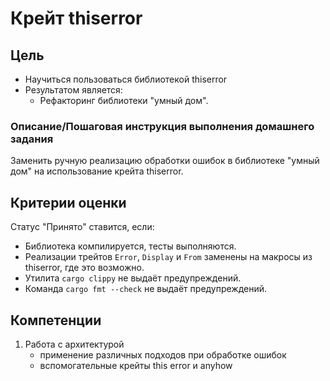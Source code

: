 # Крейт thiserror

## Цель

- Научиться пользоваться библиотекой thiserror
- Результатом является:
  - Рефакторинг библиотеки "умный дом".

### Описание/Пошаговая инструкция выполнения домашнего задания

Заменить ручную реализацию обработки ошибок в библиотеке "умный дом" на использование крейта thiserror.

## Критерии оценки

Статус "Принято" ставится, если:

- Библиотека компилируется, тесты выполняются.
- Реализации трейтов `Error`, `Display` и `From` заменены на макросы из thiserror, где это возможно.
- Утилита `cargo clippy` не выдаёт предупреждений.
- Команда `cargo fmt --check` не выдаёт предупреждений.

## Компетенции

1. Работа с архитектурой
    - применение различных подходов при обработке ошибок
    - вспомогательные крейты this error и anyhow

